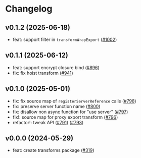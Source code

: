 # Changelog

## v0.1.2 (2025-06-18)

- feat: support filter in `transformWrapExport` ([#1002](https://github.com/hi-ogawa/vite-plugins/pull/1002))

## v0.1.1 (2025-06-12)

- feat: support encrypt closure bind ([#896](https://github.com/hi-ogawa/vite-plugins/pull/896))
- fix: fix hoist transform ([#941](https://github.com/hi-ogawa/vite-plugins/pull/941))

## v0.1.0 (2025-05-01)

- fix: fix source map of `registerServerReference` calls ([#798](https://github.com/hi-ogawa/vite-plugins/pull/798))
- fix: preserve server function name ([#800](https://github.com/hi-ogawa/vite-plugins/pull/800))
- fix: disallow non async function for "use server" ([#797](https://github.com/hi-ogawa/vite-plugins/pull/797))
- fix!: source map for proxy export transform ([#796](https://github.com/hi-ogawa/vite-plugins/pull/796))
- refactor!: tweak API ([#791](https://github.com/hi-ogawa/vite-plugins/pull/791)) ([#793](https://github.com/hi-ogawa/vite-plugins/pull/793))

## v0.0.0 (2024-05-29)

- feat: create transforms package ([#319](https://github.com/hi-ogawa/vite-plugins/pull/319))
